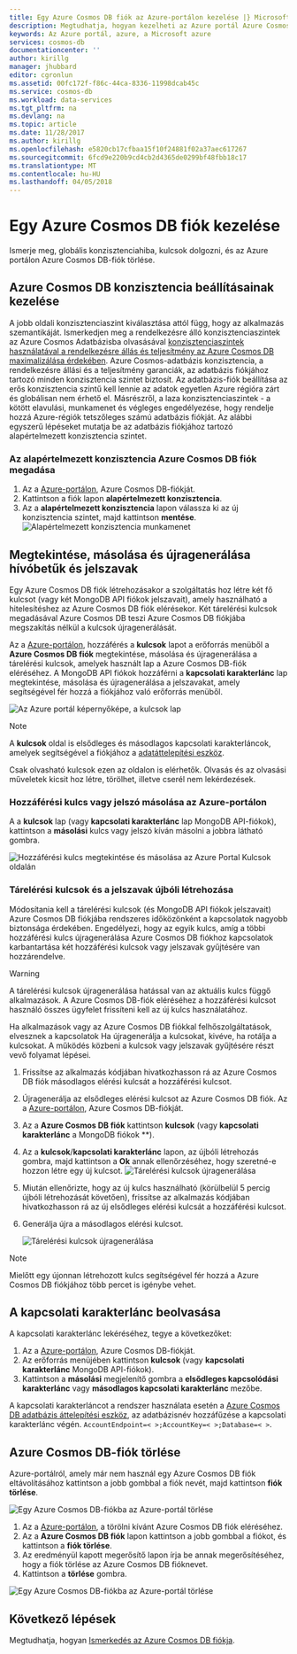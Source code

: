 ```yaml
---
title: Egy Azure Cosmos DB fiók az Azure-portálon kezelése |} Microsoft Docs
description: Megtudhatja, hogyan kezelheti az Azure portál Azure Cosmos DB fiókját. Útmutató az Azure portál használatával megtekintése, másolása, törlés és hozzáférési fiókok található.
keywords: Az Azure portál, azure, a Microsoft azure
services: cosmos-db
documentationcenter: ''
author: kirillg
manager: jhubbard
editor: cgronlun
ms.assetid: 00fc172f-f86c-44ca-8336-11998dcab45c
ms.service: cosmos-db
ms.workload: data-services
ms.tgt_pltfrm: na
ms.devlang: na
ms.topic: article
ms.date: 11/28/2017
ms.author: kirillg
ms.openlocfilehash: e5820cb17cfbaa15f10f24881f02a37aec617267
ms.sourcegitcommit: 6fcd9e220b9cd4cb2d4365de0299bf48fbb18c17
ms.translationtype: MT
ms.contentlocale: hu-HU
ms.lasthandoff: 04/05/2018
---
```

# <a name="how-to-manage-an-azure-cosmos-db-account"></a>Egy Azure Cosmos DB fiók kezelése
Ismerje meg, globális konzisztenciahiba, kulcsok dolgozni, és az Azure portálon Azure Cosmos DB-fiók törlése.

## <a id="consistency"></a>Azure Cosmos DB konzisztencia beállításainak kezelése
A jobb oldali konzisztenciaszint kiválasztása attól függ, hogy az alkalmazás szemantikáját. Ismerkedjen meg a rendelkezésre álló konzisztenciaszintek az Azure Cosmos Adatbázisba olvasásával [konzisztenciaszintek használatával a rendelkezésre állás és teljesítmény az Azure Cosmos DB maximalizálása érdekében][consistency]. Azure Cosmos-adatbázis konzisztencia, a rendelkezésre állási és a teljesítmény garanciák, az adatbázis fiókjához tartozó minden konzisztencia szintet biztosít. Az adatbázis-fiók beállítása az erős konzisztencia szintű kell lennie az adatok egyetlen Azure régióra zárt és globálisan nem érhető el. Másrészről, a laza konzisztenciaszintek - a kötött elavulási, munkamenet és végleges engedélyezése, hogy rendelje hozzá Azure-régiók tetszőleges számú adatbázis fiókját. Az alábbi egyszerű lépéseket mutatja be az adatbázis fiókjához tartozó alapértelmezett konzisztencia szintet.

### <a name="to-specify-the-default-consistency-for-an-azure-cosmos-db-account"></a>Az alapértelmezett konzisztencia Azure Cosmos DB fiók megadása
1. Az a [Azure-portálon](https://portal.azure.com/), Azure Cosmos DB-fiókját.
2. Kattintson a fiók lapon **alapértelmezett konzisztencia**.
3. Az a **alapértelmezett konzisztencia** lapon válassza ki az új konzisztencia szintet, majd kattintson **mentése**.
    ![Alapértelmezett konzisztencia munkamenet][5]

## <a id="keys"></a>Megtekintése, másolása és újragenerálása hívóbetűk és jelszavak
Egy Azure Cosmos DB fiók létrehozásakor a szolgáltatás hoz létre két fő kulcsot (vagy két MongoDB API fiókok jelszavait), amely használható a hitelesítéshez az Azure Cosmos DB fiók elérésekor. Két tárelérési kulcsok megadásával Azure Cosmos DB teszi Azure Cosmos DB fiókjába megszakítás nélkül a kulcsok újragenerálását. 

Az a [Azure-portálon](https://portal.azure.com/), hozzáférés a **kulcsok** lapot a erőforrás menüből a **Azure Cosmos DB fiók** megtekintése, másolása és újragenerálása a tárelérési kulcsok, amelyek használt lap a Azure Cosmos DB-fiók eléréséhez. A MongoDB API fiókok hozzáférni a **kapcsolati karakterlánc** lap megtekintése, másolása és újragenerálása a jelszavakat, amely segítségével fér hozzá a fiókjához való erőforrás menüből.

![Az Azure portál képernyőképe, a kulcsok lap](./media/manage-account/keys.png)

> [!NOTE]
> A **kulcsok** oldal is elsődleges és másodlagos kapcsolati karakterláncok, amelyek segítségével a fiókjához a [adatáttelepítési eszköz](import-data.md).
> 
> 

Csak olvasható kulcsok ezen az oldalon is elérhetők. Olvasás és az olvasási műveletek kicsit hoz létre, törölhet, illetve cserél nem lekérdezések.

### <a name="copy-an-access-key-or-password-in-the-azure-portal"></a>Hozzáférési kulcs vagy jelszó másolása az Azure-portálon
A a **kulcsok** lap (vagy **kapcsolati karakterlánc** lap MongoDB API-fiókok), kattintson a **másolási** kulcs vagy jelszó kíván másolni a jobbra látható gombra.

![Hozzáférési kulcs megtekintése és másolása az Azure Portal Kulcsok oldalán](./media/manage-account/copykeys.png)

### <a name="regenerate-access-keys-and-passwords"></a>Tárelérési kulcsok és a jelszavak újbóli létrehozása
Módosítania kell a tárelérési kulcsok (és MongoDB API fiókok jelszavait) Azure Cosmos DB fiókjába rendszeres időközönként a kapcsolatok nagyobb biztonsága érdekében. Engedélyezi, hogy az egyik kulcs, amíg a többi hozzáférési kulcs újragenerálása Azure Cosmos DB fiókhoz kapcsolatok karbantartása két hozzáférési kulcsok vagy jelszavak gyűjtésére van hozzárendelve.

> [!WARNING]
> A tárelérési kulcsok újragenerálása hatással van az aktuális kulcs függő alkalmazások. A Azure Cosmos DB-fiók eléréséhez a hozzáférési kulcsot használó összes ügyfelet frissíteni kell az új kulcs használatához.
> 
> 

Ha alkalmazások vagy az Azure Cosmos DB fiókkal felhőszolgáltatások, elvesznek a kapcsolatok Ha újragenerálja a kulcsokat, kivéve, ha rotálja a kulcsokat. A működés közbeni a kulcsok vagy jelszavak gyűjtésére részt vevő folyamat lépései.

1. Frissítse az alkalmazás kódjában hivatkozhasson rá az Azure Cosmos DB fiók másodlagos elérési kulcsát a hozzáférési kulcsot.
2. Újragenerálja az elsődleges elérési kulcsot az Azure Cosmos DB fiók. Az a [Azure-portálon](https://portal.azure.com/), Azure Cosmos DB-fiókját.
3. Az a **Azure Cosmos DB fiók** kattintson **kulcsok** (vagy **kapcsolati karakterlánc** a MongoDB fiókok **).
4. Az a **kulcsok**/**kapcsolati karakterlánc** lapon, az újbóli létrehozás gombra, majd kattintson a **Ok** annak ellenőrzéséhez, hogy szeretné-e hozzon létre egy új kulcsot.
    ![Tárelérési kulcsok újragenerálása](./media/manage-account/regenerate-keys.png)
5. Miután ellenőrizte, hogy az új kulcs használható (körülbelül 5 percig újbóli létrehozását követően), frissítse az alkalmazás kódjában hivatkozhasson rá az új elsődleges elérési kulcsát a hozzáférési kulcsot.
6. Generálja újra a másodlagos elérési kulcsot.
   
    ![Tárelérési kulcsok újragenerálása](./media/manage-account/regenerate-secondary-key.png)

> [!NOTE]
> Mielőtt egy újonnan létrehozott kulcs segítségével fér hozzá a Azure Cosmos DB fiókjához több percet is igénybe vehet.
> 
> 

## <a name="get-the-connection-string"></a>A kapcsolati karakterlánc beolvasása
A kapcsolati karakterlánc lekéréséhez, tegye a következőket: 

1. Az a [Azure-portálon](https://portal.azure.com), Azure Cosmos DB-fiókját.
2. Az erőforrás menüjében kattintson **kulcsok** (vagy **kapcsolati karakterlánc** MongoDB API-fiókok).
3. Kattintson a **másolási** megjelenítő gombra a **elsődleges kapcsolódási karakterlánc** vagy **másodlagos kapcsolati karakterlánc** mezőbe. 

A kapcsolati karakterláncot a rendszer használata esetén a [Azure Cosmos DB adatbázis áttelepítési eszköz](import-data.md), az adatbázisnév hozzáfűzése a kapcsolati karakterlánc végén. `AccountEndpoint=< >;AccountKey=< >;Database=< >`.

## <a id="delete"></a> Azure Cosmos DB-fiók törlése
Azure-portálról, amely már nem használ egy Azure Cosmos DB fiók eltávolításához kattintson a jobb gombbal a fiók nevét, majd kattintson **fiók törlése**.

![Egy Azure Cosmos DB-fiókba az Azure-portál törlése](./media/manage-account/deleteaccount.png)

1. Az a [Azure-portálon](https://portal.azure.com/), a törölni kívánt Azure Cosmos DB fiók eléréséhez.
2. Az a **Azure Cosmos DB fiók** lapon kattintson a jobb gombbal a fiókot, és kattintson a **fiók törlése**. 
3. Az eredményül kapott megerősítő lapon írja be annak megerősítéséhez, hogy a fiók törlése az Azure Cosmos DB fióknevet.
4. Kattintson a **törlése** gombra.

![Egy Azure Cosmos DB-fiókba az Azure-portál törlése](./media/manage-account/delete-account-confirm.png)

## <a id="next"></a>Következő lépések
Megtudhatja, hogyan [Ismerkedés az Azure Cosmos DB fiókja](http://go.microsoft.com/fwlink/p/?LinkId=402364).

<!--Image references-->
[5]: ./media/manage-account/documentdb_change_consistency-1.png

<!--Reference style links - using these makes the source content way more readable than using inline links-->
[bcdr]: https://azure.microsoft.com/documentation/articles/best-practices-availability-paired-regions/
[consistency]: consistency-levels.md
[azureregions]: https://azure.microsoft.com/regions/#services
[offers]: https://azure.microsoft.com/pricing/details/cosmos-db/

